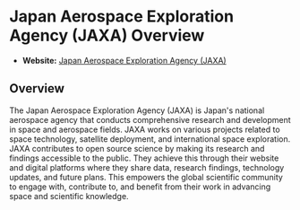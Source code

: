 # Japan Aerospace Exploration Agency (JAXA) Overview

- **Website:** [Japan Aerospace Exploration Agency (JAXA)](https://www.jaxa.jp/)

## Overview

The Japan Aerospace Exploration Agency (JAXA) is Japan's national aerospace agency that conducts comprehensive research and development in space and aerospace fields. JAXA works on various projects related to space technology, satellite deployment, and international space exploration. JAXA contributes to open source science by making its research and findings accessible to the public. They achieve this through their website and digital platforms where they share data, research findings, technology updates, and future plans. This empowers the global scientific community to engage with, contribute to, and benefit from their work in advancing space and scientific knowledge.
